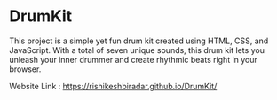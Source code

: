 # DrumKit

This project is a simple yet fun drum kit created using HTML, CSS, and JavaScript. With a total of seven unique sounds, this drum kit lets you unleash your inner drummer and create rhythmic beats right in your browser.

Website Link : https://rishikeshbiradar.github.io/DrumKit/
